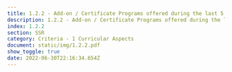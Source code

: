 ```yaml
---
title: 1.2.2 - Add-on / Certificate Programs offered during the last 5 years.
description: 1.2.2 - Add-on / Certificate Programs offered during the last 5 years.
index: 1.2.2
section: SSR
category: Criteria - 1 Curricular Aspects
document: static/img/1.2.2.pdf
show_toggle: true
date: 2022-06-30T22:16:34.654Z
---
```

